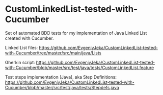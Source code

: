 # CustomLinkedList-tested-with-Cucumber
Set of automated BDD tests for my implementation of Java Linked List created with Cucumber.

Linked List files:
https://github.com/EvgeniyJeka/CustomLinkedList-tested-with-Cucumber/tree/master/src/main/java/Lists

Gherkin script:
https://github.com/EvgeniyJeka/CustomLinkedList-tested-with-Cucumber/blob/master/src/test/java/tests/CustomLinkedList.feature

Test steps implementation (Java), aka Step Definitions:
https://github.com/EvgeniyJeka/CustomLinkedList-tested-with-Cucumber/blob/master/src/test/java/tests/Stepdefs.java
